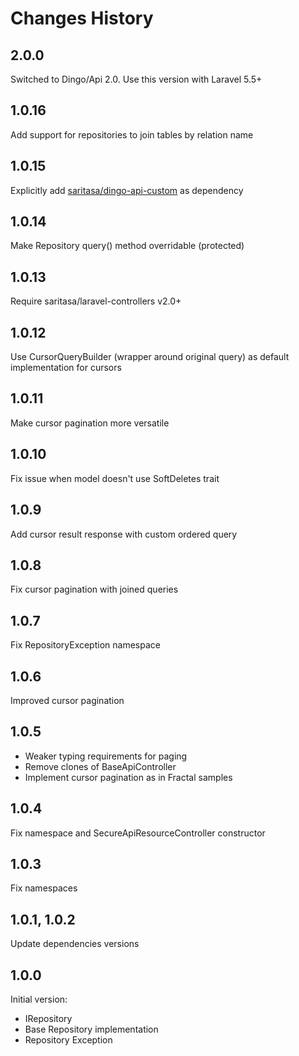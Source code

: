 # Changes History

2.0.0
-----
Switched to Dingo/Api 2.0. Use this version with Laravel 5.5+

1.0.16
------
Add support for repositories to join tables by relation name

1.0.15
------
Explicitly add [saritasa/dingo-api-custom](https://github.com/Saritasa/php-dingo-api-custom) as dependency

1.0.14
-----
Make Repository query() method overridable (protected)

1.0.13
------
Require saritasa/laravel-controllers v2.0+

1.0.12
------
Use CursorQueryBuilder (wrapper around original query) as default implementation for cursors

1.0.11
------
Make cursor pagination more versatile

1.0.10
-----
Fix issue when model doesn't use SoftDeletes trait

1.0.9
-----
Add cursor result response with custom ordered query

1.0.8
-----
Fix cursor pagination with joined queries

1.0.7
-----
Fix RepositoryException namespace

1.0.6
-----
Improved cursor pagination

1.0.5
-----
- Weaker typing requirements for paging
- Remove clones of BaseApiController
- Implement cursor pagination as in Fractal samples

1.0.4
-----
Fix namespace and SecureApiResourceController constructor

1.0.3
-----
Fix namespaces

1.0.1, 1.0.2
-----
Update dependencies versions

1.0.0
-----

Initial version:
* IRepository
* Base Repository implementation
* Repository Exception
